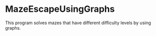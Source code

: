 # MazeEscapeUsingGraphs
This program solves mazes that have different difficulty levels by using graphs.
